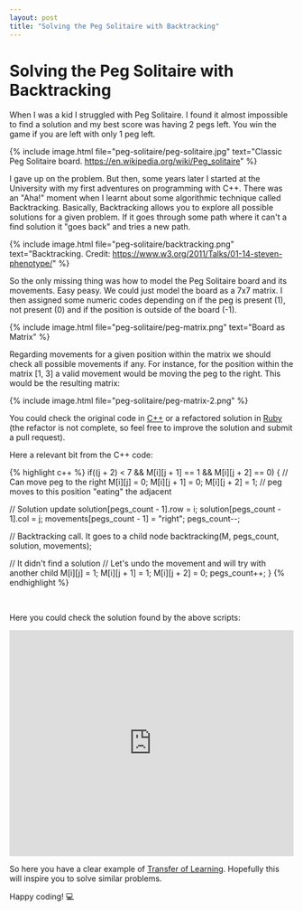 ```yaml
---
layout: post
title: "Solving the Peg Solitaire with Backtracking"
---
```


# Solving the Peg Solitaire with Backtracking

When I was a kid I struggled with Peg Solitaire. I found it almost impossible
to find a solution and my best score was having 2 pegs left. You win the game if
you are left with only 1 peg left.

{% include image.html
  file="peg-solitaire/peg-solitaire.jpg"
  text="Classic Peg Solitaire board. https://en.wikipedia.org/wiki/Peg_solitaire"
%}

I gave up on the problem. But then, some years later I started at the University with
my first adventures on programming with C++. There was an "Aha!" moment when I learnt
about some algorithmic technique called Backtracking. Basically, Backtracking allows
you to explore all possible solutions for a given problem. If it goes through some path
where it can't a find solution it "goes back" and tries a new path.

{% include image.html
  file="peg-solitaire/backtracking.png"
  text="Backtracking. Credit: https://www.w3.org/2011/Talks/01-14-steven-phenotype/"
%}

So the only missing thing was how to model the Peg Solitaire board and its movements. Easy peasy.
We could just model the board as a 7x7 matrix. I then assigned some numeric codes
depending on if the peg is present (1), not present (0) and if the position is outside of
the board (-1).

{% include image.html
  file="peg-solitaire/peg-matrix.png"
  text="Board as Matrix"
%}

Regarding movements for a given position within the matrix we should check all possible
movements if any. For instance, for the position within the matrix [1, 3] a valid movement
would be moving the peg to the right. This would be the resulting matrix:

{% include image.html
  file="peg-solitaire/peg-matrix-2.png"
%}

You could check the original code in [C++](https://github.com/mapreal19/peg-solitaire/blob/master/bolas.cc)
or a refactored solution in [Ruby](https://github.com/mapreal19/peg-solitaire/blob/master/peg_solitaire.rb)
(the refactor is not complete, so feel free to improve the solution and submit a pull request).

Here a relevant bit from the C++ code:

{% highlight c++ %}
if((j + 2) < 7 && M[i][j + 1] == 1 && M[i][j + 2] == 0) { // Can move peg to the right
  M[i][j] = 0;
  M[i][j + 1] = 0;
  M[i][j + 2] = 1; // peg moves to this position "eating" the adjacent

  // Solution update
  solution[pegs_count - 1].row = i;
  solution[pegs_count - 1].col = j;
  movements[pegs_count - 1] = "right";
  pegs_count--;

  // Backtracking call. It goes to a child node
  backtracking(M, pegs_count, solution, movements);

  // It didn't find a solution
  // Let's undo the movement and will try with another child
  M[i][j] = 1;
  M[i][j + 1] = 1;
  M[i][j + 2] = 0;
  pegs_count++;
}
{% endhighlight %}

<br>

Here you could check the solution found by the above scripts:

<iframe width="100%" height="400" src="https://www.youtube.com/embed/Qkjyvem42Pg?rel=0&amp;ecver=1" frameborder="0" allow="autoplay; encrypted-media" allowfullscreen></iframe>

<br>

So here you have a clear example of [Transfer of Learning](https://en.wikipedia.org/wiki/Transfer_of_learning).
Hopefully this will inspire you to solve similar problems.

Happy coding! 💻
